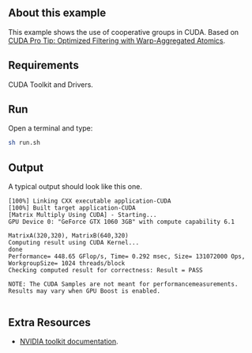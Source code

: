 ## About this example

This example shows the use of cooperative groups in CUDA. Based on [CUDA Pro Tip: Optimized Filtering with Warp-Aggregated Atomics](https://devblogs.nvidia.com/cuda-pro-tip-optimized-filtering-warp-aggregated-atomics/).

## Requirements

CUDA Toolkit and Drivers. 

## Run

Open a terminal and type:

```bash
sh run.sh
```


## Output

A typical output should look like this one. 

```
[100%] Linking CXX executable application-CUDA
[100%] Built target application-CUDA
[Matrix Multiply Using CUDA] - Starting...
GPU Device 0: "GeForce GTX 1060 3GB" with compute capability 6.1

MatrixA(320,320), MatrixB(640,320)
Computing result using CUDA Kernel...
done
Performance= 448.65 GFlop/s, Time= 0.292 msec, Size= 131072000 Ops, WorkgroupSize= 1024 threads/block
Checking computed result for correctness: Result = PASS

NOTE: The CUDA Samples are not meant for performancemeasurements. Results may vary when GPU Boost is enabled.


```

## Extra Resources

 * [NVIDIA toolkit documentation](https://developer.nvidia.com/cuda-toolkit).



